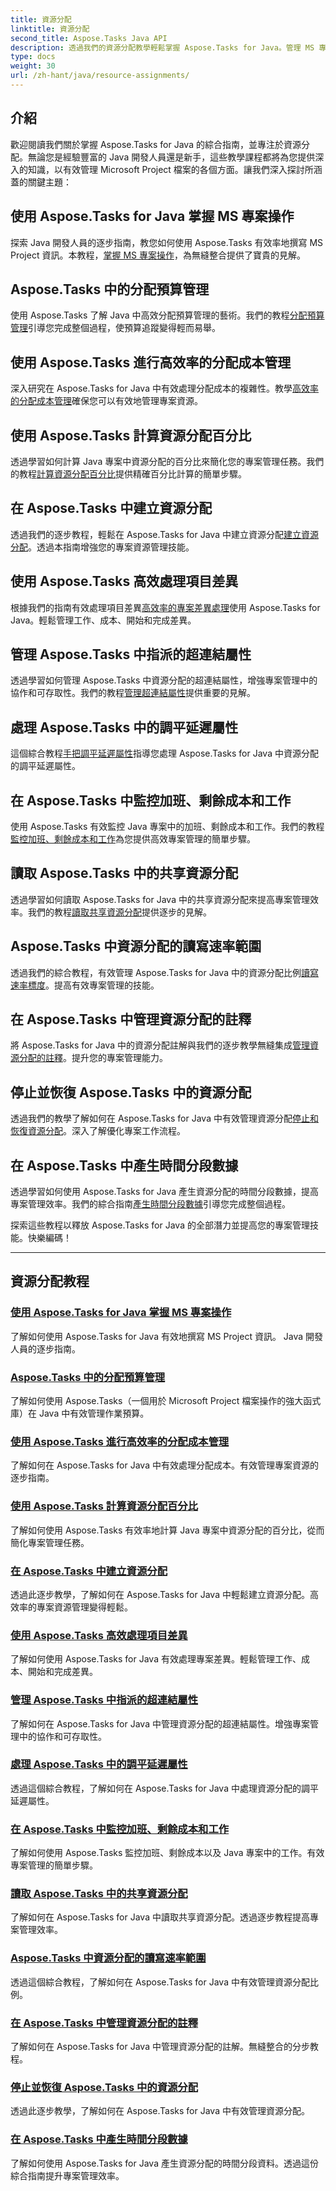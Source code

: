 ```yaml
---
title: 資源分配
linktitle: 資源分配
second_title: Aspose.Tasks Java API
description: 透過我們的資源分配教學輕鬆掌握 Aspose.Tasks for Java。管理 MS 專案操作、分配預算、成本等。
type: docs
weight: 30
url: /zh-hant/java/resource-assignments/
---
```


## 介紹

歡迎閱讀我們關於掌握 Aspose.Tasks for Java 的綜合指南，並專注於資源分配。無論您是經驗豐富的 Java 開發人員還是新手，這些教學課程都將為您提供深入的知識，以有效管理 Microsoft Project 檔案的各個方面。讓我們深入探討所涵蓋的關鍵主題：

## 使用 Aspose.Tasks for Java 掌握 MS 專案操作

探索 Java 開發人員的逐步指南，教您如何使用 Aspose.Tasks 有效率地撰寫 MS Project 資訊。本教程，[掌握 MS 專案操作](./add-extended-attributes/)，為無縫整合提供了寶貴的見解。

## Aspose.Tasks 中的分配預算管理

使用 Aspose.Tasks 了解 Java 中高效分配預算管理的藝術。我們的教程[分配預算管理](./assignment-budget/)引導您完成整個過程，使預算追蹤變得輕而易舉。

## 使用 Aspose.Tasks 進行高效率的分配成本管理

深入研究在 Aspose.Tasks for Java 中有效處理分配成本的複雜性。教學[高效率的分配成本管理](./assignment-cost/)確保您可以有效地管理專案資源。

## 使用 Aspose.Tasks 計算資源分配百分比

透過學習如何計算 Java 專案中資源分配的百分比來簡化您的專案管理任務。我們的教程[計算資源分配百分比](./calculate-percentages/)提供精確百分比計算的簡單步驟。

## 在 Aspose.Tasks 中建立資源分配

透過我們的逐步教程，輕鬆在 Aspose.Tasks for Java 中建立資源分配[建立資源分配](./create-resource-assignments/)。透過本指南增強您的專案資源管理技能。

## 使用 Aspose.Tasks 高效處理項目差異

根據我們的指南有效處理項目差異[高效率的專案差異處理](./deal-with-variances/)使用 Aspose.Tasks for Java。輕鬆管理工作、成本、開始和完成差異。

## 管理 Aspose.Tasks 中指派的超連結屬性

透過學習如何管理 Aspose.Tasks 中資源分配的超連結屬性，增強專案管理中的協作和可存取性。我們的教程[管理超連結屬性](./hyperlink-properties/)提供重要的見解。

## 處理 Aspose.Tasks 中的調平延遲屬性

這個綜合教程[手把調平延遲屬性](./leveling-delay-properties/)指導您處理 Aspose.Tasks for Java 中資源分配的調平延遲屬性。

## 在 Aspose.Tasks 中監控加班、剩餘成本和工作

使用 Aspose.Tasks 有效監控 Java 專案中的加班、剩餘成本和工作。我們的教程[監控加班、剩餘成本和工作](./overtime-remaining-costs-work/)為您提供高效專案管理的簡單步驟。

## 讀取 Aspose.Tasks 中的共享資源分配

透過學習如何讀取 Aspose.Tasks for Java 中的共享資源分配來提高專案管理效率。我們的教程[讀取共享資源分配](./read-shared-resource-assignments/)提供逐步的見解。

## Aspose.Tasks 中資源分配的讀寫速率範圍

透過我們的綜合教程，有效管理 Aspose.Tasks for Java 中的資源分配比例[讀寫速率標度](./read-write-rate-scale/)。提高有效專案管理的技能。

## 在 Aspose.Tasks 中管理資源分配的註釋

將 Aspose.Tasks for Java 中的資源分配註解與我們的逐步教學無縫集成[管理資源分配的註釋](./resource-assignment-notes/)。提升您的專案管理能力。

## 停止並恢復 Aspose.Tasks 中的資源分配

透過我們的教學了解如何在 Aspose.Tasks for Java 中有效管理資源分配[停止和恢復資源分配](./stop-resume-assignment/)。深入了解優化專案工作流程。

## 在 Aspose.Tasks 中產生時間分段數據

透過學習如何使用 Aspose.Tasks for Java 產生資源分配的時間分段數據，提高專案管理效率。我們的綜合指南[產生時間分段數據](./timephased-data-generation/)引導您完成整個過程。

探索這些教程以釋放 Aspose.Tasks for Java 的全部潛力並提高您的專案管理技能。快樂編碼！

---

## 資源分配教程
### [使用 Aspose.Tasks for Java 掌握 MS 專案操作](./add-extended-attributes/)
了解如何使用 Aspose.Tasks for Java 有效地撰寫 MS Project 資訊。 Java 開發人員的逐步指南。
### [Aspose.Tasks 中的分配預算管理](./assignment-budget/)
了解如何使用 Aspose.Tasks（一個用於 Microsoft Project 檔案操作的強大函式庫）在 Java 中有效管理作業預算。
### [使用 Aspose.Tasks 進行高效率的分配成本管理](./assignment-cost/)
了解如何在 Aspose.Tasks for Java 中有效處理分配成本。有效管理專案資源的逐步指南。
### [使用 Aspose.Tasks 計算資源分配百分比](./calculate-percentages/)
了解如何使用 Aspose.Tasks 有效率地計算 Java 專案中資源分配的百分比，從而簡化專案管理任務。
### [在 Aspose.Tasks 中建立資源分配](./create-resource-assignments/)
透過此逐步教學，了解如何在 Aspose.Tasks for Java 中輕鬆建立資源分配。高效率的專案資源管理變得輕鬆。
### [使用 Aspose.Tasks 高效處理項目差異](./deal-with-variances/)
了解如何使用 Aspose.Tasks for Java 有效處理專案差異。輕鬆管理工作、成本、開始和完成差異。
### [管理 Aspose.Tasks 中指派的超連結屬性](./hyperlink-properties/)
了解如何在 Aspose.Tasks for Java 中管理資源分配的超連結屬性。增強專案管理中的協作和可存取性。
### [處理 Aspose.Tasks 中的調平延遲屬性](./leveling-delay-properties/)
透過這個綜合教程，了解如何在 Aspose.Tasks for Java 中處理資源分配的調平延遲屬性。
### [在 Aspose.Tasks 中監控加班、剩餘成本和工作](./overtime-remaining-costs-work/)
了解如何使用 Aspose.Tasks 監控加班、剩餘成本以及 Java 專案中的工作。有效專案管理的簡單步驟。
### [讀取 Aspose.Tasks 中的共享資源分配](./read-shared-resource-assignments/)
了解如何在 Aspose.Tasks for Java 中讀取共享資源分配。透過逐步教程提高專案管理效率。
### [Aspose.Tasks 中資源分配的讀寫速率範圍](./read-write-rate-scale/)
透過這個綜合教程，了解如何在 Aspose.Tasks for Java 中有效管理資源分配比例。
### [在 Aspose.Tasks 中管理資源分配的註釋](./resource-assignment-notes/)
了解如何在 Aspose.Tasks for Java 中管理資源分配的註解。無縫整合的分步教程。
### [停止並恢復 Aspose.Tasks 中的資源分配](./stop-resume-assignment/)
透過此逐步教學，了解如何在 Aspose.Tasks for Java 中有效管理資源分配。
### [在 Aspose.Tasks 中產生時間分段數據](./timephased-data-generation/)
了解如何使用 Aspose.Tasks for Java 產生資源分配的時間分段資料。透過這份綜合指南提升專案管理效率。